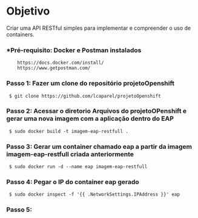 # Objetivo
Criar uma API RESTful simples para implementar e compreender o uso de containers.

### *Pré-requisito: Docker e Postman instalados
		https://docs.docker.com/install/
		https://www.getpostman.com/

### Passo 1: Fazer um clone do repositório projetoOpenshift
	 $ git clone https://github.com/lcaparel/projetoOpenshift

### Passo 2: Acessar o diretorio Arquivos do projetoOPenshift e gerar uma nova imagem com a aplicação dentro do EAP 
	 $ sudo docker build -t imagem-eap-restfull .

### Passo 3: Gerar um container chamado eap a partir da imagem imagem-eap-restfull criada anteriormente
	 $ sudo docker run -d --name eap imagem-eap-restfull

### Passo 4: Pegar o IP do container eap gerado
	 $ sudo docker inspect -f '{{ .NetworkSettings.IPAddress }}' eap

### Passo 5: 
